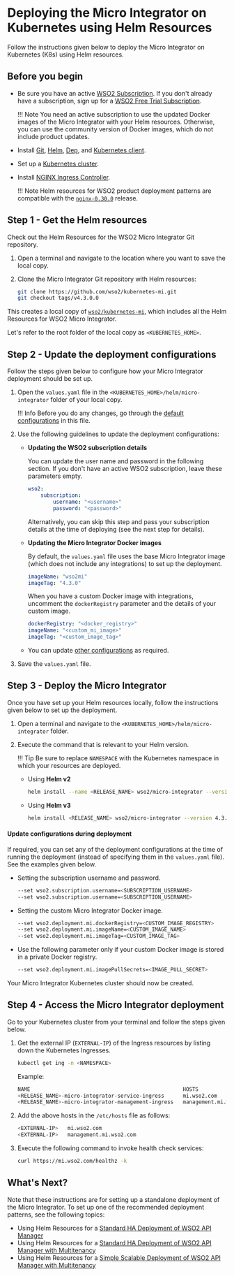 # Deploying the Micro Integrator on Kubernetes using Helm Resources

Follow the instructions given below to deploy the Micro Integrator on Kubernetes (K8s) using Helm resources.

## Before you begin
    
-   Be sure you have an active [WSO2 Subscription](https://wso2.com/subscription). If you don't already have a subscription, sign up for a [WSO2 Free Trial Subscription](https://wso2.com/free-trial-subscription).

    !!! Note
        You need an active subscription to use the updated Docker images of the Micro Integrator with your Helm resources. Otherwise, you can use the community version of Docker images, which do not include product updates.
    
-   Install [Git](https://git-scm.com/book/en/v2/Getting-Started-Installing-Git), [Helm](https://helm.sh/docs/intro/install/), [Dep](https://golang.github.io/dep/docs/installation.html), and [Kubernetes client](https://kubernetes.io/docs/tasks/tools/install-kubectl/).
    
-   Set up a [Kubernetes cluster](https://kubernetes.io/docs/setup/#learning-environment).
    
-   Install [NGINX Ingress Controller](https://kubernetes.github.io/ingress-nginx/deploy/). 

    !!! Note
        Helm resources for WSO2 product deployment patterns are compatible with the [`nginx-0.30.0`](https://github.com/kubernetes/ingress-nginx/releases/tag/nginx-0.30.0) release.

## Step 1 - Get the Helm resources

Check out the Helm Resources for the WSO2 Micro Integrator Git repository.

1.  Open a terminal and navigate to the location where you want to save the local copy.
2.  Clone the Micro Integrator Git repository with Helm resources:

    ```bash
    git clone https://github.com/wso2/kubernetes-mi.git
    git checkout tags/v4.3.0.0
    ```

This creates a local copy of [`wso2/kubernetes-mi`](https://github.com/wso2/kubernetes-mi/), which includes all the Helm Resources for WSO2 Micro Integrator.

Let's refer to the root folder of the local copy as `<KUBERNETES_HOME>`.

## Step 2 - Update the deployment configurations 

Follow the steps given below to configure how your Micro Integrator deployment should be set up.

1.  Open the `values.yaml` file in the `<KUBERNETES_HOME>/helm/micro-integrator` folder of your local copy.

    !!! Info
        Before you do any changes, go through the [default configurations](https://github.com/wso2/kubernetes-mi/tree/v4.3.0.0/helm/micro-integrator) in this file.

2.  Use the following guidelines to update the deployment configurations:

    -   **Updating the WSO2 subscription details**
    
        You can update the user name and password in the following section. If you don't have an active WSO2 subscription, leave these parameters empty.
    
        ```yaml
        wso2:
            subscription:
                username: "<username>"
                password: "<password>"
        ```

        Alternatively, you can skip this step and pass your subscription details at the time of deploying (see the next step for details).

    -   **Updating the Micro Integrator Docker images**

        By default, the `values.yaml` file uses the base Micro Integrator image (which does not include any integrations) to set up the deployment.

        ```yaml
        imageName: "wso2mi"
        imageTag: "4.3.0"
        ```

        When you have a custom Docker image with integrations, uncomment the `dockerRegistry` parameter and the details of your custom image.

        ```yaml
        dockerRegistry: "<docker_registry>"
        imageName: "<custom_mi_image>"
        imageTag: "<custom_image_tag>"
        ```

    -   You can update [other configurations](https://github.com/wso2/kubernetes-mi/blob/v4.3.0.0/helm/micro-integrator/README.md) as required.

3.  Save the `values.yaml` file.

## Step 3 - Deploy the Micro Integrator

Once you have set up your Helm resources locally, follow the instructions given below to set up the deployment.

1.  Open a terminal and navigate to the `<KUBERNETES_HOME>/helm/micro-integrator` folder.
2.  Execute the command that is relevant to your Helm version.

    !!! Tip
        Be sure to replace `NAMESPACE` with the Kubernetes namespace in which your resources are deployed.

    -   Using **Helm v2**
        
        ```bash
        helm install --name <RELEASE_NAME> wso2/micro-integrator --version 4.3.0-0 --namespace <NAMESPACE>
        ```

    -   Using **Helm v3**
        
        ```bash
        helm install <RELEASE_NAME> wso2/micro-integrator --version 4.3.0-0 --namespace <NAMESPACE> --create-namespace
        ```
        
#### Update configurations during deployment

If required, you can set any of the deployment configurations at the time of running the deployment (instead of
specifying them in the `values.yaml` file). See the examples given below.

-   Setting the subscription username and password.

    ```bash
    --set wso2.subscription.username=<SUBSCRIPTION_USERNAME>
    --set wso2.subscription.username=<SUBSCRIPTION_USERNAME>
    ```

-   Setting the custom Micro Integrator Docker image. 

    ```bash
    --set wso2.deployment.mi.dockerRegistry=<CUSTOM_IMAGE_REGISTRY>
    --set wso2.deployment.mi.imageName=<CUSTOM_IMAGE_NAME>
    --set wso2.deployment.mi.imageTag=<CUSTOM_IMAGE_TAG>
    ```

-   Use the following parameter only if your custom Docker image is stored in a private Docker registry.

    ```bash
    --set wso2.deployment.mi.imagePullSecrets=<IMAGE_PULL_SECRET>
    ```

Your Micro Integrator Kubernetes cluster should now be created.

## Step 4 - Access the Micro Integrator deployment

Go to your Kubernetes cluster from your terminal and follow the steps given below.

1.  Get the external IP (`EXTERNAL-IP`) of the Ingress resources by listing down the Kubernetes Ingresses.

    ```bash
    kubectl get ing -n <NAMESPACE>
    ```

    Example:

    ```bash
    NAME                                                 HOSTS                      ADDRESS        PORTS     AGE
    <RELEASE_NAME>-micro-integrator-service-ingress      mi.wso2.com                <EXTERNAL-IP>  80, 443   3m
    <RELEASE_NAME>-micro-integrator-management-ingress   management.mi.wso2.com     <EXTERNAL-IP>  80, 443   3m
    ```

2.  Add the above hosts in the `/etc/hosts` file as follows:

    ```bash
    <EXTERNAL-IP>   mi.wso2.com 
    <EXTERNAL-IP>   management.mi.wso2.com 
    ```

3.  Execute the following command to invoke health check services:
    
    ```bash
    curl https://mi.wso2.com/healthz -k
    ```
    
## What's Next?

Note that these instructions are for setting up a standalone deployment of the Micro Integrator. To set up one of the recommended deployment patterns, see the following topics:

- Using Helm Resources for a [Standard HA Deployment of WSO2 API Manager](https://github.com/wso2/kubernetes-apim/blob/4.3.x/advanced/am-pattern-1/README.md)
- Using Helm Resources for a [Standard HA Deployment of WSO2 API Manager with Multitenancy](https://github.com/wso2/kubernetes-apim/blob/4.3.x/advanced/am-pattern-2/README.md)
- Using Helm Resources for a [Simple Scalable Deployment of WSO2 API Manager with Multitenancy](https://github.com/wso2/kubernetes-apim/blob/4.3.x/advanced/am-pattern-3/README.md)
